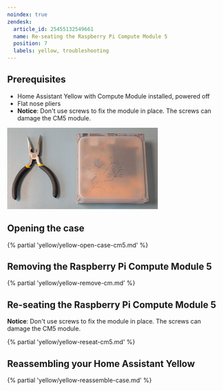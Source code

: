 ```yaml
---
noindex: true
zendesk:
  article_id: 25455132549661
  name: Re-seating the Raspberry Pi Compute Module 5
  position: 7
  labels: yellow, troubleshooting
---
```


## Prerequisites

- Home Assistant Yellow with Compute Module installed, powered off
- Flat nose pliers
- **Notice**: Don't use screws to fix the module in place. The screws can damage the CM5 module.

![Home Assistant Yellow and flat nose pliers](/static/img/yellow/cm5_reseat_tools_350.jpg)

## Opening the case

{% partial 'yellow/yellow-open-case-cm5.md' %}

## Removing the Raspberry Pi Compute Module 5

{% partial 'yellow/yellow-remove-cm.md' %}

## Re-seating the Raspberry Pi Compute Module 5

**Notice**: Don't use screws to fix the module in place. The screws can damage the CM5 module.

{% partial 'yellow/yellow-reseat-cm5.md' %}

## Reassembling your Home Assistant Yellow

{% partial 'yellow/yellow-reassemble-case.md' %}
